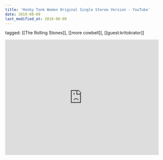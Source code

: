 ```yaml
---
title: 'Honky Tonk Women Original Single Stereo Version - YouTube'
date: 2019-08-09
last_modified_at: 2019-08-09
---
```

tagged: [[The Rolling Stones]], [[more cowbell]], [[guest:kritokrator]]
<iframe allow="accelerometer; autoplay; clipboard-write; encrypted-media; gyroscope; picture-in-picture" allowfullscreen="" frameborder="0" height="375" id="youtube_iframe" src="https://www.youtube.com/embed/61jfm219ArA?feature=oembed&amp;enablejsapi=1&amp;origin=https://safe.txmblr.com&amp;wmode=opaque" width="500"></iframe>